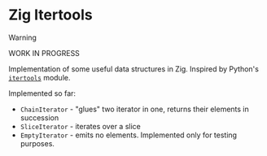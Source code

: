 # Zig Itertools

> [!WARNING]  
> WORK IN PROGRESS

Implementation of some useful data structures in Zig. Inspired by Python's [`itertools`](https://docs.python.org/3/library/itertools.html) module.

Implemented so far:

- `ChainIterator` - "glues" two iterator in one, returns their elements in succession
- `SliceIterator` - iterates over a slice
- `EmptyIterator` - emits no elements. Implemented only for testing purposes.
